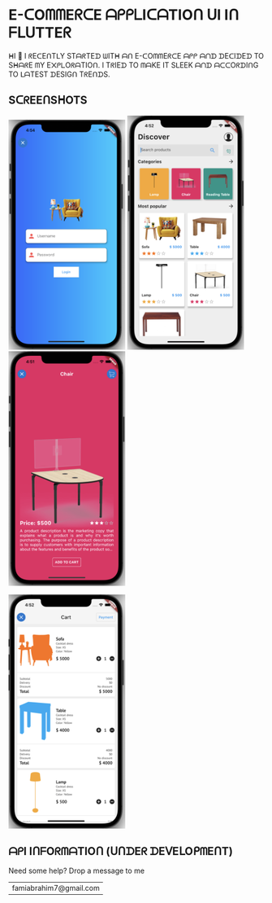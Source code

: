 # E-ᑕOᗰᗰEᖇᑕE ᗩᑭᑭᒪIᑕᗩTIOᑎ ᑌI Iᑎ ᖴᒪᑌTTEᖇ

ᕼI 👋 I ᖇEᑕEᑎTᒪY STᗩᖇTEᗪ ᗯITᕼ ᗩᑎ E-ᑕOᗰᗰEᖇᑕE ᗩᑭᑭ ᗩᑎᗪ ᗪEᑕIᗪEᗪ TO SᕼᗩᖇE ᗰY E᙭ᑭᒪOᖇᗩTIOᑎ. I TᖇIEᗪ TO ᗰᗩKE IT SᒪEEK ᗩᑎᗪ ᗩᑕᑕOᖇᗪIᑎG TO ᒪᗩTEST ᗪESIGᑎ TᖇEᑎᗪS.



## SᑕᖇEEᑎSᕼOTS

<img src="assets/srcn/one.png" width=230> <img src="assets/srcn/two.png" width=230> <img src="assets/srcn/three.png" width=230>

<img src="assets/srcn/four.png" width=230>


## ᗩᑭI IᑎᖴOᖇᗰᗩTIOᑎ (ᑌᑎᗪEᖇ ᗪEᐯEᒪOᑭᗰEᑎT)

Need some help? Drop a message to me

<table>
    <tr>
        <td>famiabrahim7@gmail.com</td>
    </tr>
</table>

